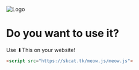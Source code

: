 ![Logo](https://i.imgur.com/j6UcPAu.png)

# Do you want to use it?
Use ⬇This on your website!
```html
<script src="https://skcat.tk/meow.js/meow.js">
```
